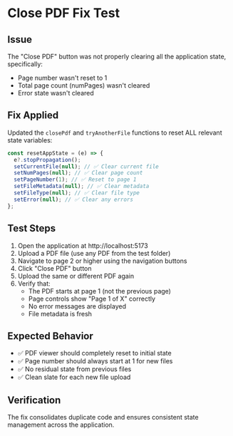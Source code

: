# Close PDF Fix Test

## Issue

The "Close PDF" button was not properly clearing all the application state, specifically:

- Page number wasn't reset to 1
- Total page count (numPages) wasn't cleared
- Error state wasn't cleared

## Fix Applied

Updated the `closePdf` and `tryAnotherFile` functions to reset ALL relevant state variables:

```javascript
const resetAppState = (e) => {
  e?.stopPropagation();
  setCurrentFile(null); // ✅ Clear current file
  setNumPages(null); // ✅ Clear page count
  setPageNumber(1); // ✅ Reset to page 1
  setFileMetadata(null); // ✅ Clear metadata
  setFileType(null); // ✅ Clear file type
  setError(null); // ✅ Clear any errors
};
```

## Test Steps

1. Open the application at http://localhost:5173
2. Upload a PDF file (use any PDF from the test folder)
3. Navigate to page 2 or higher using the navigation buttons
4. Click "Close PDF" button
5. Upload the same or different PDF again
6. Verify that:
   - The PDF starts at page 1 (not the previous page)
   - Page controls show "Page 1 of X" correctly
   - No error messages are displayed
   - File metadata is fresh

## Expected Behavior

- ✅ PDF viewer should completely reset to initial state
- ✅ Page number should always start at 1 for new files
- ✅ No residual state from previous files
- ✅ Clean slate for each new file upload

## Verification

The fix consolidates duplicate code and ensures consistent state management across the application.
